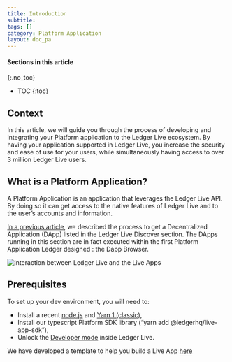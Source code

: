 ```yaml
---
title: Introduction
subtitle:
tags: []
category: Platform Application
layout: doc_pa
---
```


#### Sections in this article

{:.no_toc}
* TOC
{:toc}

## Context


In this article, we will guide you through the process of developing and integrating your Platform application to the Ledger Live ecosystem. By having your application supported in Ledger Live, you increase the security and ease of use for your users, while simultaneously having access to over 3 million Ledger Live users.

## What is a Platform Application?

A Platform Application is an application that leverages the Ledger Live API. By doing so it can get access to the native features of Ledger Live and to the user’s accounts and information.

[In a previous article](https://developers.ledger.com/docs/dapp/introduction/), we described the process to get a Decentralized Application (DApp) listed in the Ledger Live Discover section. The DApps running in this section are in fact executed within the first Platform Application Ledger designed : the Dapp Browser.

![interaction between Ledger Live and the Live Apps](../images/ledger_live_interaction_live_apps.png "interaction between Ledger Live and the Live Apps")

## Prerequisites

To set up your dev environment, you will need to:

* Install a recent [node.js](https://nodejs.org/) and [Yarn 1 (classic)](https://classic.yarnpkg.com/lang/en/),
* Install our typescript Platform SDK library (“yarn add @ledgerhq/live-app-sdk”),
* Unlock the [Developer mode](../reference/developer-mode) inside Ledger Live.

We have developed a template to help you build a Live App [here](https://github.com/LedgerHQ/cra-template-live-app)
